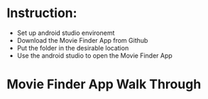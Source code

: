 # Instruction:
- Set up android studio environemt
- Download the Movie Finder App from Github
- Put the folder in the desirable location
- Use the android studio to open the Movie Finder App
# Movie Finder App Walk Through


